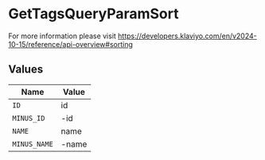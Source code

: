 # GetTagsQueryParamSort

For more information please visit https://developers.klaviyo.com/en/v2024-10-15/reference/api-overview#sorting


## Values

| Name         | Value        |
| ------------ | ------------ |
| `ID`         | id           |
| `MINUS_ID`   | -id          |
| `NAME`       | name         |
| `MINUS_NAME` | -name        |